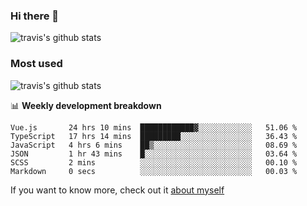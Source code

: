 ### Hi there 👋

<!--
**HondryTravis/HondryTravis** is a ✨ _special_ ✨ repository because its `README.md` (this file) appears on your GitHub profile.

Here are some ideas to get you started:

- 🔭 I’m currently working on ...
- 🌱 I’m currently learning ...
- 👯 I’m looking to collaborate on ...
- 🤔 I’m looking for help with ...
- 💬 Ask me about ...
- 📫 How to reach me: ...
- 😄 Pronouns: ...
- ⚡ Fun fact: ...
-->

![travis's github stats](https://github-readme-stats.vercel.app/api?username=HondryTravis&hide=stars)
### Most used
![travis's github stats](https://github-readme-stats.anuraghazra1.vercel.app/api/top-langs/?username=HondryTravis&layout=compact&hide_title=true)

📊 **Weekly development breakdown**

<!--START_SECTION:waka-->

```text
Vue.js       24 hrs 10 mins  ████████████▓░░░░░░░░░░░░   51.06 %
TypeScript   17 hrs 14 mins  █████████░░░░░░░░░░░░░░░░   36.43 %
JavaScript   4 hrs 6 mins    ██▒░░░░░░░░░░░░░░░░░░░░░░   08.69 %
JSON         1 hr 43 mins    █░░░░░░░░░░░░░░░░░░░░░░░░   03.64 %
SCSS         2 mins          ░░░░░░░░░░░░░░░░░░░░░░░░░   00.10 %
Markdown     0 secs          ░░░░░░░░░░░░░░░░░░░░░░░░░   00.03 %
```

<!--END_SECTION:waka-->

If you want to know more, check out it [about myself](https://hondrytravis.github.io/)
